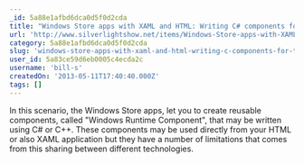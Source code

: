 ```yaml
---
_id: 5a88e1afbd6dca0d5f0d2cda
title: "Windows Store apps with XAML and HTML: Writing C# components for the Windows Store apps"
url: 'http://www.silverlightshow.net/items/Windows-Store-apps-with-XAML-and-HTML-Writing-C-components-for-the-Windows-Store-apps.aspx'
category: 5a88e1afbd6dca0d5f0d2cda
slug: 'windows-store-apps-with-xaml-and-html-writing-c-components-for-the-windows-store-apps'
user_id: 5a83ce59d6eb0005c4ecda2c
username: 'bill-s'
createdOn: '2013-05-11T17:40:40.000Z'
tags: []
---
```


In this scenario, the Windows Store apps, let you to create reusable components, called "Windows Runtime Component", that may be written using C# or C++. These components may be used directly from your HTML or also XAML application but they have a number of limitations that comes from this sharing between different technologies.
